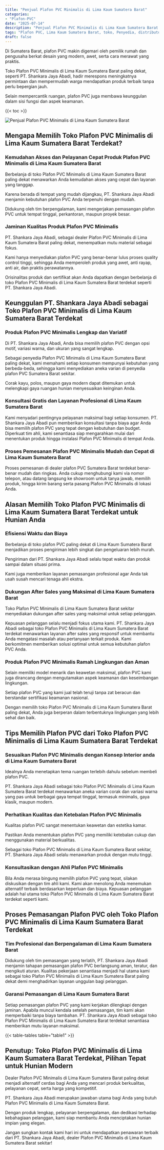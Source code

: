 ```yaml
---
title: "Penjual Plafon PVC Minimalis di Lima Kaum Sumatera Barat"
categories: 
- "Plafon-PVC"
date: "2025-07-14"
description: "Penjual Plafon PVC Minimalis di Lima Kaum Sumatera Barat bagi rumah, kantor, serta ritel. Plafon terbaik, beragam motif, warna menarik, dengan servis pemasangan dikerjakan oleh teknisi profesional serta garansi resmi!|Servis distribusi Plafon PVC Minimalis di Lima Kaum Sumatera Barat untuk keperluan tempat tinggal, perkantoran, maupun gerai, dengan produk berkualitas dan instalasi oleh teknisi profesional dan jaminan resmi.|Alternatif Plafon PVC Minimalis di Lima Kaum Sumatera Barat yang andal untuk hunian, kantor, serta gerai, bersama material berkualitas dan instalasi ditangani oleh tenaga ahli ahli serta jaminan resmi.|Penyediaan Plafon PVC Minimalis di Lima Kaum Sumatera Barat untuk hunian, kantor, dan ritel, beserta material berkualitas dan penempatan ditangani oleh teknisi profesional, lengkap beserta jaminan resmi.}"
tags: "Plafon PVC, Lima Kaum Sumatera Barat, toko, Penyedia, distributor"
draft: false
---
```


Di Sumatera Barat, plafon PVC makin digemari oleh pemilik rumah dan pengusaha berkat desain yang modern, awet, serta cara merawat yang praktis.

Toko Plafon PVC Minimalis di Lima Kaum Sumatera Barat paling dekat, seperti PT. Shankara Jaya Abadi, hadir merespons meningkatnya permintaan dan mempermudah warga mendapatkan produk terbaik tanpa perlu bepergian jauh.

Selain mempercantik ruangan, plafon PVC juga membawa keunggulan dalam sisi fungsi dan aspek keamanan.

{{< toc >}}

![Penjual Plafon PVC Minimalis di Lima Kaum Sumatera Barat](/images/Plafon-PVC/Penjual-Plafon-PVC-Minimalis-di-Lima-Kaum-Sumatera-Barat.png)


## Mengapa Memilih Toko Plafon PVC Minimalis di Lima Kaum Sumatera Barat Terdekat?

### Kemudahan Akses dan Pelayanan Cepat Produk Plafon PVC Minimalis di Lima Kaum Sumatera Barat

Berbelanja di toko Plafon PVC Minimalis di Lima Kaum Sumatera Barat paling dekat menawarkan Anda kemudahan akses yang cepat dan layanan yang tanggap.

Karena berada di tempat yang mudah dijangkau, PT. Shankara Jaya Abadi menjamin kebutuhan plafon PVC Anda terpenuhi dengan mudah.

Didukung oleh tim berpengalaman, kami mengerjakan pemasangan plafon PVC untuk tempat tinggal, perkantoran, maupun proyek besar.

### Jaminan Kualitas Produk Plafon PVC Minimalis

PT. Shankara Jaya Abadi, sebagai dealer Plafon PVC Minimalis di Lima Kaum Sumatera Barat paling dekat, menempatkan mutu material sebagai fokus.

Kami hanya menyediakan plafon PVC yang benar-benar lulus proses quality control tinggi, sehingga Anda memperoleh produk yang awet, anti rayap, anti air, dan praktis perawatannya.

Orisinalitas produk dan sertifikat akan Anda dapatkan dengan berbelanja di toko Plafon PVC Minimalis di Lima Kaum Sumatera Barat terdekat seperti PT. Shankara Jaya Abadi.

## Keunggulan PT. Shankara Jaya Abadi sebagai Toko Plafon PVC Minimalis di Lima Kaum Sumatera Barat Terdekat

### Produk Plafon PVC Minimalis Lengkap dan Variatif

Di PT. Shankara Jaya Abadi, Anda bisa memilih plafon PVC dengan opsi motif, variasi warna, dan ukuran yang sangat lengkap.

Sebagai penyedia Plafon PVC Minimalis di Lima Kaum Sumatera Barat paling dekat, kami memahami setiap konsumen mempunyai kebutuhan yang berbeda-beda, sehingga kami menyediakan aneka varian di penyedia plafon PVC Sumatera Barat sekitar.

Corak kayu, polos, maupun gaya modern dapat ditemukan untuk melengkapi gaya ruangan hunian menyesuaikan keinginan Anda.

### Konsultasi Gratis dan Layanan Profesional di Lima Kaum Sumatera Barat

Kami menyadari pentingnya pelayanan maksimal bagi setiap konsumen. PT. Shankara Jaya Abadi pun memberikan konsultasi tanpa biaya agar Anda bisa memilih plafon PVC yang tepat dengan kebutuhan dan budget. Diperkuat tim ahli, kami senantiasa siap mengarahkan mulai dari menentukan produk hingga instalasi Plafon PVC Minimalis di tempat Anda.

### Proses Pemesanan Plafon PVC Minimalis Mudah dan Cepat di Lima Kaum Sumatera Barat

Proses pemesanan di dealer plafon PVC Sumatera Barat terdekat benar-benar mudah dan ringkas. Anda cukup menghubungi kami via nomor telepon, atau datang langsung ke showroom untuk tanya jawab, memilih produk, hingga kirim barang serta pasang Plafon PVC Minimalis di lokasi Anda.

## Alasan Memilih Toko Plafon PVC Minimalis di Lima Kaum Sumatera Barat Terdekat untuk Hunian Anda

### Efisiensi Waktu dan Biaya

Berbelanja di toko plafon PVC paling dekat di Lima Kaum Sumatera Barat menjadikan proses pengiriman lebih singkat dan pengeluaran lebih murah.

Pengiriman dari PT. Shankara Jaya Abadi selalu tepat waktu dan produk sampai dalam situasi prima.

Kami juga memberikan layanan pemasangan profesional agar Anda tak usah susah mencari tenaga ahli ekstra.

### Dukungan After Sales yang Maksimal di Lima Kaum Sumatera Barat

Toko Plafon PVC Minimalis di Lima Kaum Sumatera Barat sekitar menyediakan dukungan after sales yang maksimal untuk setiap pelanggan.

Kepuasan pelanggan selalu menjadi fokus utama kami. PT. Shankara Jaya Abadi sebagai toko Plafon PVC Minimalis di Lima Kaum Sumatera Barat terdekat menawarkan layanan after sales yang responsif untuk membantu Anda mengatasi masalah atau pertanyaan terkait produk. Kami berkomitmen memberikan solusi optimal untuk semua kebutuhan plafon PVC Anda.

### Produk Plafon PVC Minimalis Ramah Lingkungan dan Aman

Selain memiliki model menarik dan keawetan maksimal, plafon PVC kami juga dirancang dengan mengutamakan aspek keamanan dan keseimbangan lingkungan.

Setiap plafon PVC yang kami jual telah teruji tanpa zat beracun dan berstandar sertifikasi keamanan nasional.

Dengan memilih toko Plafon PVC Minimalis di Lima Kaum Sumatera Barat paling dekat, Anda juga berperan dalam terbentuknya lingkungan yang lebih sehat dan baik.

## Tips Memilih Plafon PVC dari Toko Plafon PVC Minimalis di Lima Kaum Sumatera Barat Terdekat

### Sesuaikan Plafon PVC Minimalis dengan Konsep Interior anda di Lima Kaum Sumatera Barat

Idealnya Anda menetapkan tema ruangan terlebih dahulu sebelum membeli plafon PVC.

PT. Shankara Jaya Abadi sebagai toko Plafon PVC Minimalis di Lima Kaum Sumatera Barat terdekat menawarkan aneka varian corak dan variasi warna yang pas untuk berbagai gaya tempat tinggal, termasuk minimalis, gaya klasik, maupun modern.

### Perhatikan Kualitas dan Ketebalan Plafon PVC Minimalis

Kualitas plafon PVC sangat menentukan keawetan dan estetika kamar.

Pastikan Anda menentukan plafon PVC yang memiliki ketebalan cukup dan menggunakan material berkualitas.

Sebagai toko Plafon PVC Minimalis di Lima Kaum Sumatera Barat sekitar, PT. Shankara Jaya Abadi selalu menawarkan produk dengan mutu tinggi.

### Konsultasikan dengan Ahli Plafon PVC Minimalis

Bila Anda merasa bingung memilih plafon PVC yang tepat, silakan diskusikan dengan tim ahli kami. Kami akan menolong Anda menemukan alternatif terbaik berdasarkan keperluan dan biaya. Kepuasan pelanggan adalah hal utama toko Plafon PVC Minimalis di Lima Kaum Sumatera Barat terdekat seperti kami.

## Proses Pemasangan Plafon PVC oleh Toko Plafon PVC Minimalis di Lima Kaum Sumatera Barat Terdekat

### Tim Profesional dan Berpengalaman di Lima Kaum Sumatera Barat

Didukung oleh tim pemasangan yang terlatih, PT. Shankara Jaya Abadi menjamin tahapan pemasangan plafon PVC berlangsung aman, teratur, dan mengikuti aturan. Kualitas pekerjaan senantiasa menjadi hal utama kami sebagai toko Plafon PVC Minimalis di Lima Kaum Sumatera Barat paling dekat demi menghadirkan layanan unggulan bagi pelanggan.

### Garansi Pemasangan di Lima Kaum Sumatera Barat

Setiap pemasangan plafon PVC yang kami kerjakan dilengkapi dengan jaminan. Apabila muncul kendala setelah pemasangan, tim kami akan memperbaiki tanpa biaya tambahan. PT. Shankara Jaya Abadi sebagai toko Plafon PVC Minimalis di Lima Kaum Sumatera Barat terdekat senantiasa memberikan mutu layanan maksimal.

{{< table-tables table="table1" >}}

## Penutup: Toko Plafon PVC Minimalis di Lima Kaum Sumatera Barat Terdekat, Pilihan Tepat untuk Hunian Modern

Dealer Plafon PVC Minimalis di Lima Kaum Sumatera Barat paling dekat menjadi alternatif cerdas bagi Anda yang mencari produk berkualitas, pelayanan cepat, serta harga yang kompetitif.

PT. Shankara Jaya Abadi merupakan jawaban utama bagi Anda yang butuh Plafon PVC Minimalis di Lima Kaum Sumatera Barat.

Dengan produk lengkap, pelayanan berpengalaman, dan dedikasi terhadap kebahagiaan pelanggan, kami siap membantu Anda menciptakan hunian impian yang elegan.

Jangan sungkan kontak kami hari ini untuk mendapatkan penawaran terbaik dari PT. Shankara Jaya Abadi, dealer Plafon PVC Minimalis di Lima Kaum Sumatera Barat sekitar!
